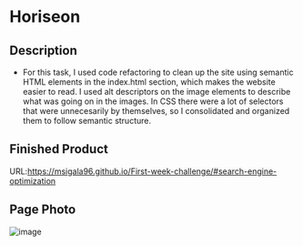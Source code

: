 # Horiseon

## Description
- For this task, I used code refactoring to clean up the site using semantic HTML elements in the index.html section, which makes the website easier to read. I used alt descriptors on the image elements to describe what was going on in the images. In CSS there were a lot of selectors that were unnecesarily by themselves, so I consolidated and organized them to follow semantic structure.

## Finished Product
URL:https://msigala96.github.io/First-week-challenge/#search-engine-optimization
## Page Photo
![image](https://user-images.githubusercontent.com/122051068/218013236-2f7776b6-e213-46f1-921e-f9c910a858e6.png)



